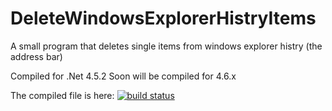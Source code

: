 # DeleteWindowsExplorerHistryItems
A small program that deletes single items from windows explorer histry (the address bar)


Compiled for .Net 4.5.2
Soon will be compiled for 4.6.x

The compiled file is here:
[![build status](http://Git.Pleven-DaGe.Net/root/DeleteWindowsExplorerHistryItems/badges/master/build.svg)](http://Git.Pleven-DaGe.Net/root/DeleteWindowsExplorerHistryItems/builds/)